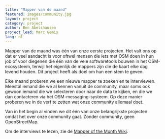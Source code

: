 ```yaml
---
title: "Mapper van de maand"
featured: images/community.jpg
layout: project
category: project
author: Ben Abelshausen
project_lead: Marc Gemis
lang: nl
---
```


Mapper van de maand was één van onze eerste projecten. Het valt ons op dat er veel aandacht is voor oftwel mensen die iets met OSM doen in hun job of voor diegenen die één van de vele softwaretools bouwen in het OSM-ecosysteem, terwijl het eigenlijk de mappers zijn die de kaart elke dag levend houden. Dit project heeft als doel om hun een stem te geven.

Elke maand proberen we een nieuwe mapper te zoeken en te interviewen. Meestal iemand die we al kennen vanuit de community, maar soms ook gewoon iemand die we selecteren door naar de data te kijken, en die we dan contacteren via het OSM-messaging-systeem. Op deze manier proberen we in de verf te zetten wat onze community allemaal doet.

Van in het begin al vinden we dit één van onze belangrijkste projecten omdat het over onze community gaat. Zonder community, geen OpenStreetMap.

Om de interviews te lezen, zie de [Mapper of the Month Wiki](https://wiki.openstreetmap.org/wiki/WikiProject_Belgium/Belgian_Mapper_of_the_Month).
